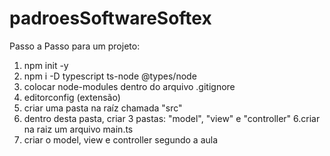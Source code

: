 # padroesSoftwareSoftex

Passo a Passo para um projeto:
1. npm init -y
2. npm i -D typescript ts-node @types/node
3. colocar node-modules dentro do arquivo .gitignore
4. editorconfig (extensão)
4. criar uma pasta na raíz chamada "src"
5. dentro desta pasta, criar 3 pastas: "model", "view" e "controller"
6.criar na raiz um arquivo main.ts
6. criar o model, view e controller segundo a aula
